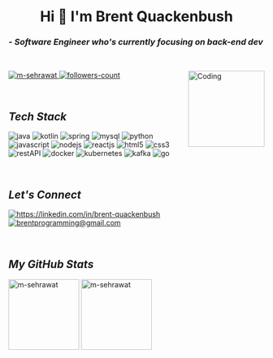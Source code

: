 <h1 align="center">Hi 👋 I'm Brent Quackenbush</h1>
<!----------------------------------- About Section ------------------------------------>

<h3>
    <i>- Software Engineer who's currently focusing on back-end dev</i>
</h3>
<br>


<!----------------------------------- Profile View Section ------------------------------------>

<p align="left">
    <a href="https://github.com/brentquackenbush">
        <img src="https://komarev.com/ghpvc/?username=brentquackenbush&label=Profile%20views&color=0e75b6&style=flat" alt="m-sehrawat" />
    </a>
    <a href="https://github.com/brentquackenbush?tab=followers">
        <img src="https://img.shields.io/github/followers/brentquackenbush?label=Followers&style=social" alt="followers-count">
    </a>
   <img align="right" alt="Coding" width="150" src="https://media.giphy.com/media/qgQUggAC3Pfv687qPC/giphy.gif">
</p>
<br>

<!----------------------------------- Tech Stack Section ------------------------------------>

<h2><i>Tech Stack</i></h2>

<p>
    <img src="https://img.shields.io/badge/Java-ED8B00?style=for-the-badge&logo=java&logoColor=white" alt="java" />
    <img src="https://img.shields.io/badge/Kotlin-ED8B00?style=for-the-badge&logo=kotlin&logoColor=white" alt="kotlin" />
    <img src="https://img.shields.io/badge/SpringBoot-6DB33F?style=for-the-badge&logo=springboot&logoColor=white" alt="spring" />
    <img src="https://img.shields.io/badge/MySQL-00000F?style=for-the-badge&logo=mysql&logoColor=white" alt="mysql" />
     <img src="https://img.shields.io/badge/Python-3776AB?style=for-the-badge&logo=python&logoColor=white" alt="python" />
    <img src="https://img.shields.io/badge/JavaScript-323330?style=for-the-badge&logo=javascript&logoColor=F7DF1E" alt="javascript" />
    <img src="https://img.shields.io/badge/Node.js-339933?style=for-the-badge&logo=nodedotjs&logoColor=white" alt="nodejs" />
    <img src="https://img.shields.io/badge/React-20232A?style=for-the-badge&logo=react&logoColor=61DAFB" alt="reactjs" />
    <img src="https://img.shields.io/badge/HTML5-E34F26?style=for-the-badge&logo=html5&logoColor=white" alt="html5" />
    <img src="https://img.shields.io/badge/CSS3-1572B6?style=for-the-badge&logo=css3&logoColor=white" alt="css3" />
    <img src="https://img.shields.io/badge/Rest_API-02303A?style=for-the-badge&logo=react-router&logoColor=white" alt="restAPI"/>
    <img src="https://img.shields.io/badge/Docker-1572B6?style=for-the-badge&logo=docker&logoColor=white" alt="docker" />
    <img src="https://img.shields.io/badge/Kubernetes-E34F26?style=for-the-badge&logo=kubernetes&logoColor=white" alt="kubernetes"/>
    <img src ="https://img.shields.io/badge/Kafka-CC342D?style=for-the-badge&logo=apachekafka&logoColor=white" alt = "kafka"/>
    <img src ="https://img.shields.io/badge/Go-00AED8?style=for-the-badge&logo=golang&logoColor=white" alt = "go"/>

</p>
<br>

<!----------------------------------- Social Media Links Section ------------------------------------>

<h2><i>Let's Connect</i></h2>


<p align="left">
    <a href="https://linkedin.com/in/brent-quackenbush">
        <img align="center" src="https://img.shields.io/badge/LinkedIn-0077B5?style=for-the-badge&logo=linkedin&logoColor=white" alt="https://linkedin.com/in/brent-quackenbush" />
    </a>
    <a title="brentprogramming@gmail.com" href="mailto:brentprogramming@gmail.com">
        <img align="center" src="https://img.shields.io/badge/Gmail-D14836?style=for-the-badge&logo=gmail&logoColor=white" alt="brentprogramming@gmail.com" />
    </a>
</p>
<br>


<!----------------------------------- GitHub Stats Section ------------------------------------>

<h2><i>My GitHub Stats</i></h2>

<p>
    <img align="center" src="https://github-readme-stats.vercel.app/api?username=brentquackenbush&show_icons=true&include_all_commits=true&count_private=true&hide=issues,contribs&border_radius=0&locale=en&theme=dark" alt="m-sehrawat" height="139" />
    <img align="center" src="https://github-readme-stats.vercel.app/api/top-langs/?username=brentquackenbush&layout=compact&border_radius=0&theme=dark" alt="m-sehrawat" height="139" />
</p>
<br>


